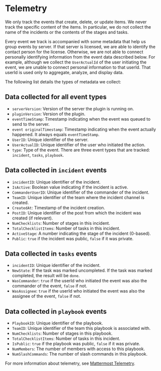 # Telemetry

We only track the events that create, delete, or update items. We never track the specific content of the items. In particular, we do not collect the name of the incidents or the contents of the stages and tasks.

Every event we track is accompanied with some metadata that help us group events by server. If that server is licensed, we are able to identify the contact person for the license. Otherwise, we are not able to connect personally identifying information from the event data described below. For example, although we collect the `UserActualId` of the user initiating the event, we are unable to connect personal information to that userId. That userId is used only to aggregate, analyze, and display data.

The following list details the types of metadata we collect:

## Data collected for all event types

- `serverVersion`: Version of the server the plugin is running on.
- `pluginVersion`: Version of the plugin.
- `eventTimeStamp`: Timestamp indicating when the event was queued to send to the server.
- `event originalTimestamp`: Timestamp indicating when the event actually happened. It always equals `eventTimeStamp`.
- `UserID`: Unique identifier of the server.
- `UserActualID`: Unique identifier of the user who initiated the action.
- `type`: Type of the event. There are three event types that are tracked: `incident`, `tasks`, `playbook`.

## Data collected in `incident` events

- `incidentID`: Unique identifier of the incident.
- `IsActive`: Boolean  value indicating if the incident is active.
- `CommanderUserID`: Unique identifier of the commander of the incident.
- `TeamID`: Unique identifier of the team where the incident channel is created.
- `CreatedAt`: Timestamp of the incident creation.
- `PostID`: Unique identifier of the post from which the incident was created (if relevant).
- `NumChecklists`: Number of stages in this incident.
- `TotalChecklistItems`: Number of tasks in this incident.
- `ActiveStage`: A number indicating the stage of the incident (0-based).
- `Public`: `true` if the incident was public, `false` if it was private.

## Data collected in `tasks` events

- `incidentID`: Unique identifier of the incident.
- `NewState`: If the task was marked uncompleted. If the task was marked completed, the result will be `done`.
- `WasCommander`: `true` if the userId who initiated the event was also the commander of the event, `false` if not.
- `WasAssignee`: `true` if the userId who initiated the event was also the assignee of the event, `false` if not.

## Data collected in `playbook` events

- `PlaybookID`: Unique identifier of the playbook.
- `TeamID`: Unique identifier of the team this playbook is associated with.
- `NumChecklists`: Number of stages in this playbook.
- `TotalChecklistItems`: Number of tasks in this incident.
- `IsPublic`: `true` if the playbook was public, `false` if it was private.
- `NumMembers`: The number of members with access to this playbook.
- `NumSlashCommands`: The number of slash commands in this playbook.

For more information about telemetry, see [Mattermost Telemetry](https://docs.mattermost.com/administration/telemetry.html).
